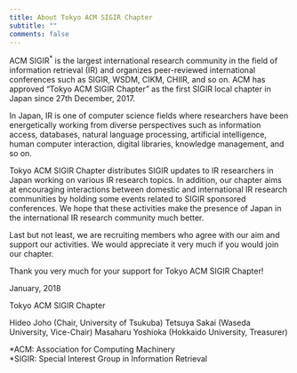 ```yaml
---
title: About Tokyo ACM SIGIR Chapter
subtitle: ""
comments: false
---
```


ACM SIGIR<sup>*</sup> is the largest international research community in the field of information retrieval (IR) and organizes peer-reviewed international conferences such as SIGIR, WSDM, CIKM, CHIIR, and so on. ACM has approved “Tokyo ACM SIGIR Chapter” as the first SIGIR local chapter in Japan since 27th December, 2017.

In Japan, IR is one of computer science fields where researchers have been energetically working from diverse perspectives such as information access, databases, natural language processing, artificial intelligence, human computer interaction, digital libraries, knowledge management, and so on.

Tokyo ACM SIGIR Chapter distributes SIGIR updates to IR researchers in Japan working on various IR research topics. In addition, our chapter aims at encouraging interactions between domestic and international IR research communities by holding some events related to SIGIR sponsored conferences. We hope that these activities make the presence of Japan in the international IR research community much better.

Last but not least, we are recruiting members who agree with our aim and support our activities. We would appreciate it very much if you would join our chapter.

Thank you very much for your support for Tokyo ACM SIGIR Chapter!

January, 2018

Tokyo ACM SIGIR Chapter

Hideo Joho (Chair, University of Tsukuba)
Tetsuya Sakai (Waseda University, Vice-Chair)
Masaharu Yoshioka (Hokkaido University, Treasurer)

*ACM: Association for Computing Machinery<br>
*SIGIR: Special Interest Group in Information Retrieval
